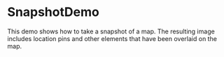 # SnapshotDemo
This demo shows how to take a snapshot of a map. The resulting image includes location pins and other elements that have been overlaid on the map.

